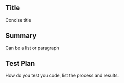 ## Title
Concise title


## Summary
Can be a list or paragraph


## Test Plan
How do you test you code, list the process and results.
